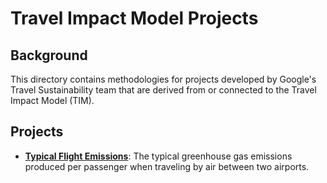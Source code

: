 # Travel Impact Model Projects

## Background
This directory contains methodologies for projects developed by Google's Travel Sustainability team that are derived from or connected to the Travel Impact Model (TIM).

## Projects
* **[Typical Flight Emissions](typical_flight_emissions.md)**: The typical greenhouse gas emissions produced per passenger when traveling by air between two airports.